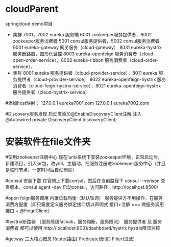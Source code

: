 # cloudParent
springcloud demo项目
- 集群 7001，7002 eureka 服务端
6001 zookeeper服务提供者，6002 zookeeper服务消费者
5001 consul服务提供者，5002 consul服务消费者
9001 eureka-gateway 网关服务（cloud-gateway）
8031 eureka-hystrix 服务断路器，图形化监控
8003 eureka-openfeign 服务消费者（cloud-open-order-service），8002 eureka-ribbon 服务消费者（cloud-order-service），
- 集群 8001 eureka 服务提供者（cloud-provider-service），8011 eureka 服务提供者（cloud-provider-service）
8022 eureka-openfeign-hystrix 服务消费者（cloud-feign-hystrix-service），8021 eureka-openfeign-hystrix 服务提供者（cloud-hystrix-service）

#添加host映射：
127.0.0.1 eureka7001.com
127.0.0.1 eureka7002.com

#Discovery服务发现
启动类添加@EnableDiscoveryClient注解
注入@Autowired
   private DiscoveryClient discoveryClient;

# 安装软件在file文件夹

#使用zookeeper注册中心
现在lunix系统下安装zookeeper环境，正常启动后，新建项目，引入jar包，改yml，主启动，把服务注册进zookeeper服务中心（并且是临时节点，一定时间后自动删除）

#consul 安装下载
在官网上下载consul，然后在当前路径下 consul --verison 查看版本，consul agent -dev 启动consul，访问路径：http://localhost:8500/

#open feign服务调用 内置负载均衡（默认轮询）
服务提供方不用操作，在服务消费方配置（即只需要定义服务绑定接口切以声明式 接口+注解 === 微服务调用接口 + @FeignClient）

#hystrix断路器 （服务降级fallbak，服务熔断，服务限流）
服务提供者 及 服务消费者 都可以使用
http://localhost:8031/dashboard/hystrix hystrix限流监控

#getway 三大核心概念
Route(路由)
Predicate(断言)
Filter(过滤)


